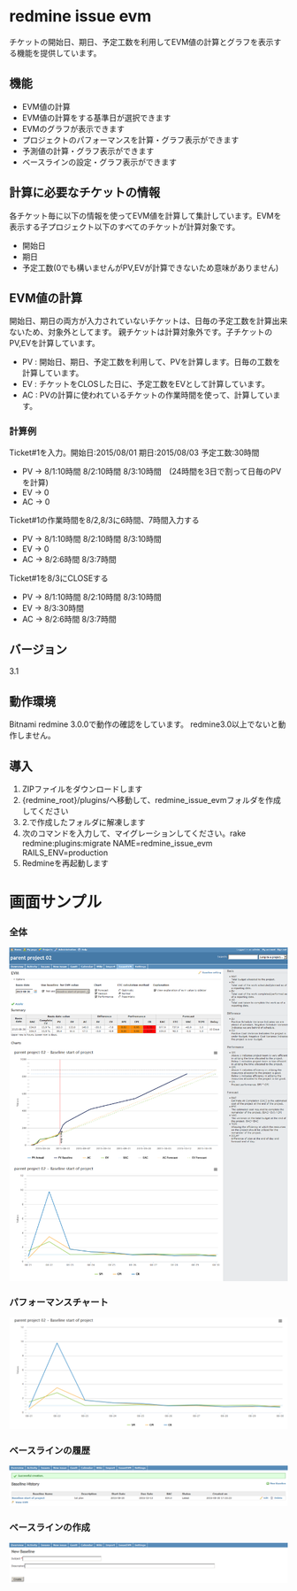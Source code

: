 # redmine issue evm

チケットの開始日、期日、予定工数を利用してEVM値の計算とグラフを表示する機能を提供しています。

## 機能
* EVM値の計算
* EVM値の計算をする基準日が選択できます
* EVMのグラフが表示できます
* プロジェクトのパフォーマンスを計算・グラフ表示ができます
* 予測値の計算・グラフ表示ができます
* ベースラインの設定・グラフ表示ができます

## 計算に必要なチケットの情報
各チケット毎に以下の情報を使ってEVM値を計算して集計しています。EVMを表示する子プロジェクト以下のすべてのチケットが計算対象です。
* 開始日
* 期日
* 予定工数(0でも構いませんがPV,EVが計算できないため意味がありません)

## EVM値の計算
開始日、期日の両方が入力されていないチケットは、日毎の予定工数を計算出来ないため、対象外としてます。
親チケットは計算対象外です。子チケットのPV,EVを計算しています。

* PV : 開始日、期日、予定工数を利用して、PVを計算します。日毎の工数を計算しています。
* EV : チケットをCLOSした日に、予定工数をEVとして計算しています。
* AC : PVの計算に使われているチケットの作業時間を使って、計算しています。

### 計算例
Ticket#1を入力。開始日:2015/08/01 期日:2015/08/03 予定工数:30時間
* PV -> 8/1:10時間 8/2:10時間 8/3:10時間　(24時間を3日で割って日毎のPVを計算)
* EV -> 0
* AC -> 0

Ticket#1の作業時間を8/2,8/3に6時間、7時間入力する
* PV -> 8/1:10時間 8/2:10時間 8/3:10時間
* EV -> 0
* AC -> 8/2:6時間 8/3:7時間

Ticket#1を8/3にCLOSEする
* PV -> 8/1:10時間 8/2:10時間 8/3:10時間
* EV -> 8/3:30時間
* AC -> 8/2:6時間 8/3:7時間


## バージョン
3.1


## 動作環境
Bitnami redmine 3.0.0で動作の確認をしています。
redmine3.0以上でないと動作しません。


## 導入
1. ZIPファイルをダウンロードします
2. {redmine_root}/plugins/へ移動して、redmine_issue_evmフォルダを作成してください
3. 2.で作成したフォルダに解凍します
4. 次のコマンドを入力して、マイグレーションしてください。rake redmine:plugins:migrate NAME=redmine_issue_evm RAILS_ENV=production
5. Redmineを再起動します

# 画面サンプル
### 全体

![evm sample screenshot](./doc/screenshot01.png "overview")

### パフォーマンスチャート

![evm sample screenshot](./doc/screenshot04.png "overview")

### ベースラインの履歴
![evm sample screenshot](./doc/screenshot02.png "overview")

### ベースラインの作成
![evm sample screenshot](./doc/screenshot03.png "overview")
